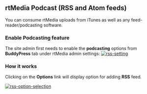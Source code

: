 ## rtMedia Podcast (RSS and Atom feeds)

You can consume rtMedia uploads from iTunes as well as any feed-reader/podcasting software.

### Enable Podcasting feature
The site admin first needs to enable the **podcasting** options from **BuddyPress** tab under rtMedia admin settings:
[![rss-setting](https://cloud.githubusercontent.com/assets/7771963/7907525/fe7d4c28-0857-11e5-8fe8-692359c14b4d.png)](https://cloud.githubusercontent.com/assets/7771963/7907525/fe7d4c28-0857-11e5-8fe8-692359c14b4d.png)

### How it works
Clicking on the **Options** link will display option for adding **RSS** feed.

[![rss-option-selection](https://cloud.githubusercontent.com/assets/7771963/7907564/6b4d0ce4-0858-11e5-991b-bace6819a0c5.png)](https://cloud.githubusercontent.com/assets/7771963/7907564/6b4d0ce4-0858-11e5-991b-bace6819a0c5.png)
